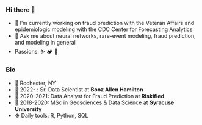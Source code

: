 ### Hi there 👋

- 🔭 I’m currently working on fraud prediction with the Veteran Affairs and epidemiologic modeling with the CDC Center for Forecasting Analytics
- 💬 Ask me about neural networks, rare-event modeling, fraud prediction, and modeling in general
- Passions: ⛷️ 🏕️ 🎷

### Bio
- 🏡 Rochester, NY
- 🏢 2022- : Sr. Data Scientist at **Booz Allen Hamilton**
- 🏢 2020-2021: Data Analyst for Fraud Prediction at **Riskified**
- 📜 2018-2020: MSc in Geosciences & Data Science at **Syracuse University**
- ⚙️ Daily tools: R, Python, SQL
